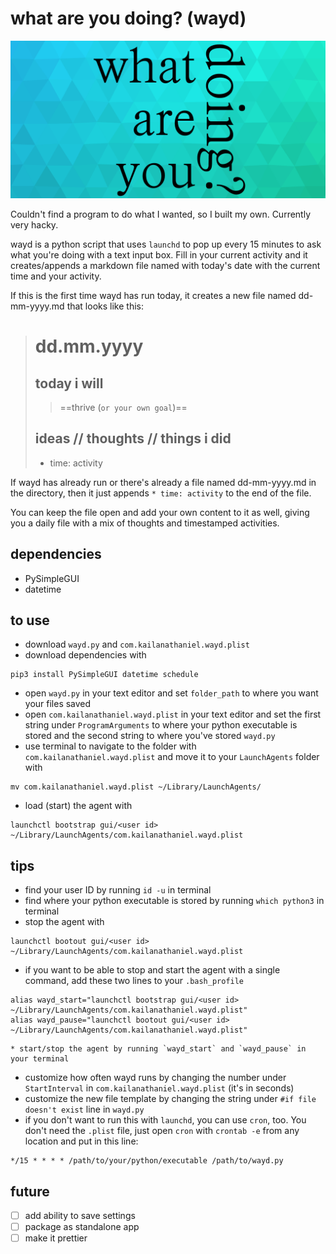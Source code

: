 # what are you doing? (wayd)

![wayd](wayd.png)

Couldn't find a program to do what I wanted, so I built my own. Currently very hacky.

wayd is a python script that uses `launchd` to pop up every 15 minutes to ask what you're doing with a text input box. Fill in your current activity and it creates/appends a markdown file named with today's date with the current time and your activity.

If this is the first time wayd has run today, it creates a new file named dd-mm-yyyy.md that looks like this:

> # dd.mm.yyyy
>## today i will
>>==thrive (`or your own goal`)==
>
>## ideas // thoughts // things i did
>* time: activity

If wayd has already run or there's already a file named dd-mm-yyyy.md in the directory, then it just appends `* time: activity` to the end of the file.

You can keep the file open and add your own content to it as well, giving you a daily file with a mix of thoughts and timestamped activities.

## dependencies
* PySimpleGUI
* datetime

## to use
* download `wayd.py` and `com.kailanathaniel.wayd.plist`
* download dependencies with
```
pip3 install PySimpleGUI datetime schedule
```
* open `wayd.py` in your text editor and set `folder_path` to where you want your files saved
* open `com.kailanathaniel.wayd.plist` in your text editor and set the first string under `ProgramArguments` to where your python executable is stored and the second string to where you've stored `wayd.py`
* use terminal to navigate to the folder with `com.kailanathaniel.wayd.plist` and move it to your `LaunchAgents` folder with
```
mv com.kailanathaniel.wayd.plist ~/Library/LaunchAgents/
```
* load (start) the agent with
```
launchctl bootstrap gui/<user id> ~/Library/LaunchAgents/com.kailanathaniel.wayd.plist
```

## tips
* find your user ID by running `id -u` in terminal
* find where your python executable is stored by running `which python3` in terminal
* stop the agent with
```
launchctl bootout gui/<user id> ~/Library/LaunchAgents/com.kailanathaniel.wayd.plist
```
* if you want to be able to stop and start the agent with a single command, add these two lines to your `.bash_profile`
```
alias wayd_start="launchctl bootstrap gui/<user id> ~/Library/LaunchAgents/com.kailanathaniel.wayd.plist"
alias wayd_pause="launchctl bootout gui/<user id> ~/Library/LaunchAgents/com.kailanathaniel.wayd.plist"
```
    * start/stop the agent by running `wayd_start` and `wayd_pause` in your terminal

* customize how often wayd runs by changing the number under `StartInterval` in `com.kailanathaniel.wayd.plist` (it's in seconds)
* customize the new file template by changing the string under `#if file doesn't exist` line in `wayd.py`
* if you don't want to run this with `launchd`, you can use `cron`, too. You don't need the `.plist` file, just open `cron` with `crontab -e` from any location and put in this line:

```
*/15 * * * * /path/to/your/python/executable /path/to/wayd.py
```


## future
* [ ] add ability to save settings
* [ ] package as standalone app
* [ ] make it prettier
